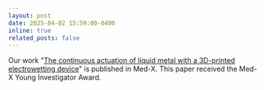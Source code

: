 ```yaml
---
layout: post
date: 2025-04-02 15:59:00-0400
inline: true
related_posts: false
---
```


Our work "[The continuous actuation of liquid metal with a 3D-printed electrowetting device](https://link.springer.com/article/10.1007/s44258-025-00052-8)" is published in Med-X. This paper received the Med-X Young Investigator Award.
